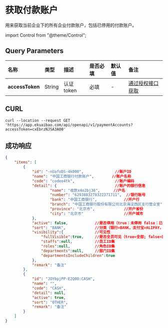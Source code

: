 # 获取付款账户
用来获取当前企业下的所有企业付款账户，包括已停用的付款账户。

import Control from "@theme/Control";

<Control
method="GET"
url="/api/openapi/v1/paymentAccounts"
/>

## Query Parameters

| 名称 | 类型 | 描述 | 是否必填 | 默认值 | 备注 |
| :--- | :--- | :--- | :--- |:--- | :--- |
| **accessToken** | String | 认证token | 必填 | - | [通过授权接口获取](/docs/open-api/getting-started/auth) |

## CURL
```shell
curl --location --request GET 'https://app.ekuaibao.com/api/openapi/v1/paymentAccounts?accessToken=cxEbrzNJSA3A00'
```

## 成功响应
```json
{
	"items": [
		{
			"id": "-nUafoDS-4k000",              //账户ID
			"name": "中国工商银行付款账户",        //账户名称
			"code": "codeo4tk",                  //账户编码
			"detail": {                          //账户的银行信息
					"name": "收款x4o2bj38",      //户名
					"number": "6293883278322371711",  //银行账号
					"bank": "中国工商银行",            //开户行
					"branch": "中国工商银行股份有限公司北京海淀西区支行营业室", //开户网点
					"province": "北京市",             //开户省份
					"city": "北京市"                  //开户城市
			},
			"active": false,            //是否停用（true：未停用 false：已停用）
			"sort": "BANK",             //分类（银行=BANK，支付宝=ALIPAY，海外=OVERSEABANK，支票=CHECK，承兑汇票=ACCEPTANCEBILL，其他=OTHER，钱包= WALLET）
			"visibility":{              //可见性
                "fullVisible":true,		//是否全员可见（true=全部; false=部分）
                "staffs":null,			//员工ID集
                "roles":null,			//角色ID集
                "departments":null,		//部门ID集
                "departmentsIncludeChildren":true 
            },
			"remark": "备注"
		},
		{
			"id": "JOYbpjPP-E2Q00:CASH",
			"name": "",
			"code": "CASH",
			"detail": null,
			"active": true,
			"sort": "OTHER",
			"remark": "备注"
		}
    ]
}
```


